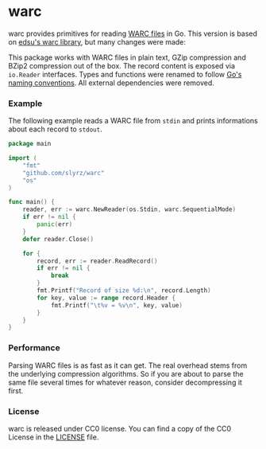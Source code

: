 # warc

warc provides primitives for reading [WARC files](http://bibnum.bnf.fr/WARC/)
in Go. This version is based on [edsu's warc library](https://github.com/edsu/warc),
but many changes were made:

This package works with WARC files in plain text, GZip compression and BZip2 compression out of the box.
The record content is exposed via `io.Reader` interfaces. Types and functions were renamed
to follow [Go's naming conventions](https://blog.golang.org/package-names).
All external dependencies were removed.

### Example

The following example reads a WARC file from `stdin` and prints informations
about each record to `stdout`.

```go
package main

import (
	"fmt"
	"github.com/slyrz/warc"
	"os"
)

func main() {
	reader, err := warc.NewReader(os.Stdin, warc.SequentialMode)
	if err != nil {
		panic(err)
	}
	defer reader.Close()

	for {
		record, err := reader.ReadRecord()
		if err != nil {
			break
		}
		fmt.Printf("Record of size %d:\n", record.Length)
		for key, value := range record.Header {
			fmt.Printf("\t%v = %v\n", key, value)
		}
	}
}
```

### Performance

Parsing WARC files is as fast as it can get. The real overhead stems from
the underlying compression algorithms. So if you are about to parse the same
file several times for whatever reason, consider decompressing it first.

### License

warc is released under CC0 license.
You can find a copy of the CC0 License in the [LICENSE](./LICENSE) file.
